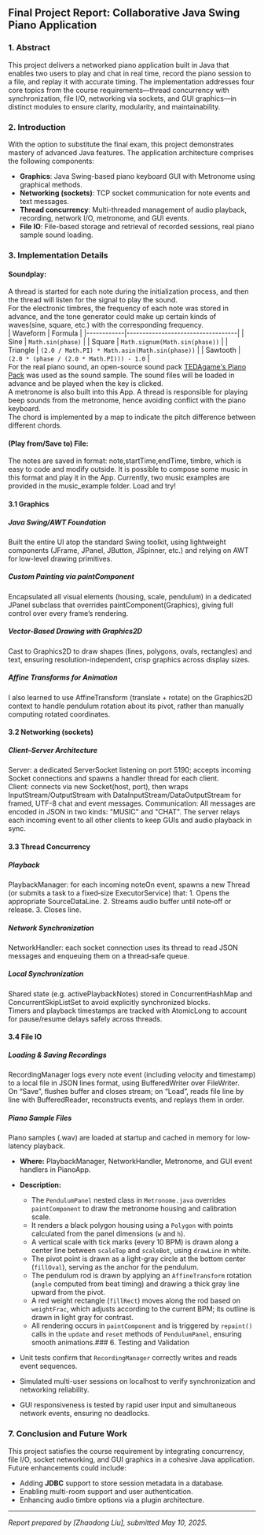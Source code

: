 ## Final Project Report: Collaborative Java Swing Piano Application

### 1. Abstract

This project delivers a networked piano application built in Java that enables two users to play and chat in real time, record the piano session to a file, and replay it with accurate timing. The implementation addresses four core topics from the course requirements—thread concurrency with synchronization, file I/O, networking via sockets, and GUI graphics—in distinct modules to ensure clarity, modularity, and maintainability.

### 2. Introduction

With the option to substitute the final exam, this project demonstrates mastery of advanced Java features. The application architecture comprises the following components:

* **Graphics**: Java Swing-based piano keyboard GUI with Metronome using graphical methods.
* **Networking (sockets)**: TCP socket communication for note events and text messages.
* **Thread concurrency**: Multi-threaded management of audio playback, recording, network I/O, metronome, and GUI events.
* **File IO**: File-based storage and retrieval of recorded sessions, real piano sample sound loading.



### 3. Implementation Details
#### Soundplay: 
A thread is started for each note during the initialization process, and then the thread will listen for the signal to play the sound.
<br>
For the electronic timbres, the frequency of each note was stored in advance, and the tone generator could make up certain kinds of waves(sine, square, etc.) with the corresponding frequency. 
<br>
  | Waveform   | Formula                          |
  |------------|-----------------------------------|
  | Sine       | `Math.sin(phase)`                 |
  | Square     | `Math.signum(Math.sin(phase))`     |
  | Triangle   | `(2.0 / Math.PI) * Math.asin(Math.sin(phase))` |
  | Sawtooth   | `(2.0 * (phase / (2.0 * Math.PI))) - 1.0` |
<br>
For the real piano sound, an open-source sound pack [TEDAgame's Piano Pack](https://freesound.org/people/TEDAgame/packs/25405/) was used as the sound sample. The sound files will be loaded in advance and be played when the key is clicked. 
<br>
A metronome is also built into this App. A thread is responsible for playing beep sounds from the metronome, hence avoiding conflict with the piano keyboard.
<br>
The chord is implemented by a map to indicate the pitch difference between different chords.

#### (Play from/Save to) File:
The notes are saved in format: note,startTime,endTime, timbre, which is easy to code and modify outside. It is possible to compose some music in this format and play it in the App. Currently, two music examples are provided in the music_example folder. Load and try!
#### 3.1 Graphics
##### Java Swing/AWT Foundation
Built the entire UI atop the standard Swing toolkit, using lightweight components (JFrame, JPanel, JButton, JSpinner, etc.) and relying on AWT for low-level drawing primitives.
##### Custom Painting via paintComponent
Encapsulated all visual elements (housing, scale, pendulum) in a dedicated JPanel subclass that overrides paintComponent(Graphics), giving full control over every frame’s rendering.
##### Vector-Based Drawing with Graphics2D
Cast to Graphics2D to draw shapes (lines, polygons, ovals, rectangles) and text, ensuring resolution-independent, crisp graphics across display sizes.
##### Affine Transforms for Animation
I also learned to use AffineTransform (translate + rotate) on the Graphics2D context to handle pendulum rotation about its pivot, rather than manually computing rotated coordinates.

#### 3.2 Networking (sockets)
##### Client–Server Architecture
Server: a dedicated ServerSocket listening on port 5190; accepts incoming Socket connections and spawns a handler thread for each client.
<br>
Client: connects via new Socket(host, port), then wraps InputStream/OutputStream with DataInputStream/DataOutputStream for framed, UTF-8 chat and event messages.
Communication: All messages are encoded in JSON in two kinds: "MUSIC" and "CHAT". The server relays each incoming event to all other clients to keep GUIs and audio playback in sync.

#### 3.3 Thread Concurrency
##### Playback
PlaybackManager: for each incoming noteOn event, spawns a new Thread (or submits a task to a fixed‐size ExecutorService) that:
	1.	Opens the appropriate SourceDataLine.
	2.	Streams audio buffer until note‐off or release.
	3.	Closes line.
##### Network Synchronization
NetworkHandler: each socket connection uses its thread to read JSON messages and enqueuing them on a thread‐safe queue.
##### Local Synchronization
Shared state (e.g. activePlaybackNotes) stored in ConcurrentHashMap and ConcurrentSkipListSet to avoid explicitly synchronized blocks.
<br>
Timers and playback timestamps are tracked with AtomicLong to account for pause/resume delays safely across threads.
 
#### 3.4 File IO
##### Loading & Saving Recordings
RecordingManager logs every note event (including velocity and timestamp) to a local file in JSON lines format, using BufferedWriter over FileWriter.
<br>
On “Save”, flushes buffer and closes stream; on “Load”, reads file line by line with BufferedReader, reconstructs events, and replays them in order.
##### Piano Sample Files
Piano samples (.wav) are loaded at startup and cached in memory for low‐latency playback.





* **Where:** PlaybackManager, NetworkHandler, Metronome, and GUI event handlers in PianoApp.
* **Description:**

  * The `PendulumPanel` nested class in `Metronome.java` overrides `paintComponent` to draw the metronome housing and calibration scale.
  * It renders a black polygon housing using a `Polygon` with points calculated from the panel dimensions (`w` and `h`).
  * A vertical scale with tick marks (every 10 BPM) is drawn along a center line between `scaleTop` and `scaleBot`, using `drawLine` in white.
  * The pivot point is drawn as a light-gray circle at the bottom center (`fillOval`), serving as the anchor for the pendulum.
  * The pendulum rod is drawn by applying an `AffineTransform` rotation (`angle` computed from beat timing) and drawing a thick gray line upward from the pivot.
  * A red weight rectangle (`fillRect`) moves along the rod based on `weightFrac`, which adjusts according to the current BPM; its outline is drawn in light gray for contrast.
  * All rendering occurs in `paintComponent` and is triggered by `repaint()` calls in the `update` and `reset` methods of `PendulumPanel`, ensuring smooth animations.### 6. Testing and Validation
* Unit tests confirm that `RecordingManager` correctly writes and reads event sequences.
* Simulated multi-user sessions on localhost to verify synchronization and networking reliability.
* GUI responsiveness is tested by rapid user input and simultaneous network events, ensuring no deadlocks.

### 7. Conclusion and Future Work

This project satisfies the course requirement by integrating concurrency, file I/O, socket networking, and GUI graphics in a cohesive Java application. Future enhancements could include:

* Adding **JDBC** support to store session metadata in a database.
* Enabling multi-room support and user authentication.
* Enhancing audio timbre options via a plugin architecture.

---

*Report prepared by \[Zhaodong Liu], submitted May 10, 2025.*
